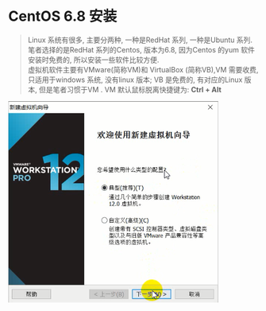 <style>
img {
   align:center;
}
</style>

# CentOS 6.8 安装
> Linux 系统有很多, 主要分两种, 一种是RedHat 系列, 一种是Ubuntu 系列. 笔者选择的是RedHat 系列的Centos, 版本为6.8, 因为Centos 的yum 软件安装时免费的, 所以安装一些软件比较方便.<br/> 虚拟机软件主要有VMware(简称VM)和 VirtualBox (简称VB),VM 需要收费, 只适用于windows 系统, 没有linux 版本; VB 是免费的, 有对应的Linux 版本, 但是笔者习惯于VM . VM 默认鼠标脱离快捷键为: **Ctrl + Alt**

  <img src="assets/vm_install_2017-05-22_101645.png">